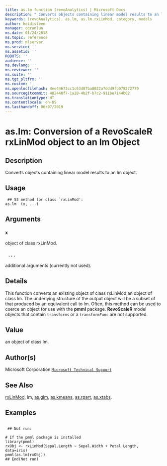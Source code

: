 ```yaml
---
title: as.lm function (revoAnalytics) | Microsoft Docs
description: " Converts objects containing linear model results to an lm object. "
keywords: (revoAnalytics), as.lm, as.lm.rxLinMod, category, models
author: heidisteen
manager: cgronlun
ms.date: 01/24/2018
ms.topic: reference
ms.prod: mlserver
ms.service: ''
ms.assetid: ''
ROBOTS: ''
audience: ''
ms.devlang: ''
ms.reviewer: ''
ms.suite: ''
ms.tgt_pltfrm: ''
ms.custom: ''
ms.openlocfilehash: 4ee44673cc1c63d87ba8022a7ddd9fb078272770
ms.sourcegitcommit: 482448f7-1a28-4b2f-b7c2-911be7144b02
ms.translationtype: HT
ms.contentlocale: en-US
ms.lasthandoff: 06/07/2019
---
```

 # <a name="aslm-conversion-of-a-revoscaler-rxlinmod-object-to-an-lm-object"></a>as.lm: Conversion of a RevoScaleR rxLinMod object to an lm Object 
 ## <a name="description"></a>Description

Converts objects containing linear model results to an lm object.


 ## <a name="usage"></a>Usage

```   
 ## S3 method for class `rxLinMod':
as.lm  (x, ...)

```

 ## <a name="arguments"></a>Arguments



 ### `x`
 object of class rxLinMod. 


 ### ` ...`
 additional arguments (currently not used). 




 ## <a name="details"></a>Details

This function converts an existing object of class rxLinMod an object of class lm.
The underlying structure of the output object will be a subset of that produced by an equivalent call to lm. Often, this method can be used to coerce an object for use with the **pmml** package.  **RevoScaleR** model objects that contain `transforms` or a `transformFunc` are not supported.



 ## <a name="value"></a>Value

an object of class lm.


 ## <a name="authors"></a>Author(s)
 Microsoft Corporation [`Microsoft Technical Support`](https://go.microsoft.com/fwlink/?LinkID=698556&clcid=0x409)


 ## <a name="see-also"></a>See Also

[rxLinMod](rxLinMod.md), lm, [as.glm](as.glm.md), [as.kmeans](as.kmeans.md), [as.rpart](as.rpart.md), [as.xtabs](as.xtabs.md).


 ## <a name="examples"></a>Examples

 ```

  ## Not run:

# If the pmml package is installed 
library(pmml)
rxObj <- rxLinMod(Sepal.Length ~ Sepal.Width + Petal.Length, data=iris)
pmml(as.lm(rxObj))
 ## End(Not run) 
```




